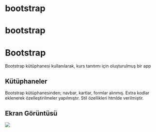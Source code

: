 # bootstrap
# bootstrap

<h1>Bootstrap</h1>

Bootstrap kütüphanesi kullanılarak, kurs tanıtımı için oluşturulmuş bir app

<h2>Kütüphaneler</h2>
Bootstrap kütüphanesinden; navbar, kartlar, formlar alınmış. Extra kodlar eklenerek özelleştirilmeler yapılmıştır. Stil özellikleri htmlde verilmiştir.

<h2>Ekran Görüntüsü</h2>

![](bootstrap.gif)